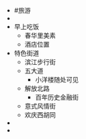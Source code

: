 - #旅游
-
- 早上吃饭
	- 春华里美素
	- 酒店位置
- 特色街道
	- 滨江步行街
	- 五大道
		- 小洋楼随处可见
	- 解放北路
		- 百年历史金融街
	- 意式风情街
	- 欢庆西胡同
-
-